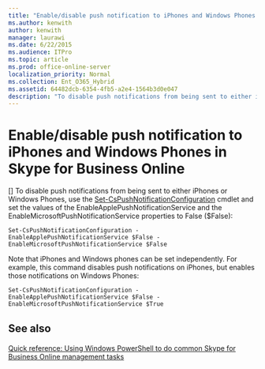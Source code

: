 ```yaml
---
title: "Enable/disable push notification to iPhones and Windows Phones in Skype for Business Online"
ms.author: kenwith
author: kenwith
manager: laurawi
ms.date: 6/22/2015
ms.audience: ITPro
ms.topic: article
ms.prod: office-online-server
localization_priority: Normal
ms.collection: Ent_O365_Hybrid
ms.assetid: 64482dcb-6354-4fb5-a2e4-1564b3d0e047
description: "To disable push notifications from being sent to either iPhones or Windows Phones, use the Set-CsPushNotificationConfiguration cmdlet and set the values of the EnableApplePushNotificationService and the EnableMicrosoftPushNotificationService properties to False ($False):"
---
```


# Enable/disable push notification to iPhones and Windows Phones in Skype for Business Online
[]
To disable push notifications from being sent to either iPhones or Windows Phones, use the [Set-CsPushNotificationConfiguration](set-cspushnotificationconfiguration.md) cmdlet and set the values of the EnableApplePushNotificationService and the EnableMicrosoftPushNotificationService properties to False ($False): 
  
```
Set-CsPushNotificationConfiguration -EnableApplePushNotificationService $False -EnableMicrosoftPushNotificationService $False
```

Note that iPhones and Windows phones can be set independently. For example, this command disables push notifications on iPhones, but enables those notifications on Windows Phones:
  
```
Set-CsPushNotificationConfiguration -EnableApplePushNotificationService $False -EnableMicrosoftPushNotificationService $True
```

## See also

#### 

[Quick reference: Using Windows PowerShell to do common Skype for Business Online management tasks](quick-reference-using-windows-powershell-to-do-common-skype-for-business-online.md)

